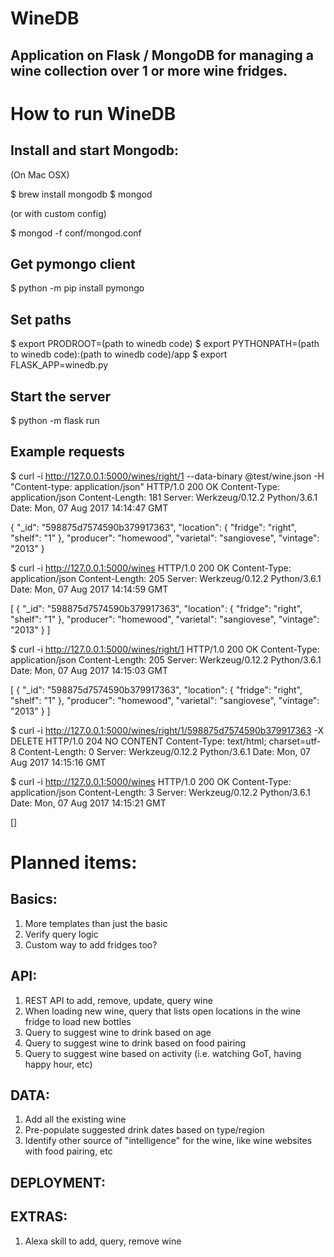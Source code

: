 # WineDB

## Application on Flask / MongoDB for managing a wine collection over 1 or more wine fridges.

# How to run WineDB

## Install and start Mongodb:

(On Mac OSX)

$ brew install mongodb
$ mongod

(or with custom config)

$ mongod -f conf/mongod.conf

## Get pymongo client

$ python -m pip install pymongo

## Set paths

$ export PRODROOT=(path to winedb code)
$ export PYTHONPATH=(path to winedb code):(path to winedb code)/app
$ export FLASK_APP=winedb.py

## Start the server

$ python -m flask run

## Example requests

$ curl -i http://127.0.0.1:5000/wines/right/1 --data-binary @test/wine.json -H "Content-type: application/json"
HTTP/1.0 200 OK
Content-Type: application/json
Content-Length: 181
Server: Werkzeug/0.12.2 Python/3.6.1
Date: Mon, 07 Aug 2017 14:14:47 GMT

{
  "_id": "598875d7574590b379917363",
  "location": {
    "fridge": "right",
    "shelf": "1"
  },
  "producer": "homewood",
  "varietal": "sangiovese",
  "vintage": "2013"
}

$ curl -i http://127.0.0.1:5000/wines
HTTP/1.0 200 OK
Content-Type: application/json
Content-Length: 205
Server: Werkzeug/0.12.2 Python/3.6.1
Date: Mon, 07 Aug 2017 14:14:59 GMT

[
  {
    "_id": "598875d7574590b379917363",
    "location": {
      "fridge": "right",
      "shelf": "1"
    },
    "producer": "homewood",
    "varietal": "sangiovese",
    "vintage": "2013"
  }
]

$ curl -i http://127.0.0.1:5000/wines/right/1
HTTP/1.0 200 OK
Content-Type: application/json
Content-Length: 205
Server: Werkzeug/0.12.2 Python/3.6.1
Date: Mon, 07 Aug 2017 14:15:03 GMT

[
  {
    "_id": "598875d7574590b379917363",
    "location": {
      "fridge": "right",
      "shelf": "1"
    },
    "producer": "homewood",
    "varietal": "sangiovese",
    "vintage": "2013"
  }
]

$ curl -i http://127.0.0.1:5000/wines/right/1/598875d7574590b379917363 -X DELETE
HTTP/1.0 204 NO CONTENT
Content-Type: text/html; charset=utf-8
Content-Length: 0
Server: Werkzeug/0.12.2 Python/3.6.1
Date: Mon, 07 Aug 2017 14:15:16 GMT


$ curl -i http://127.0.0.1:5000/wines
HTTP/1.0 200 OK
Content-Type: application/json
Content-Length: 3
Server: Werkzeug/0.12.2 Python/3.6.1
Date: Mon, 07 Aug 2017 14:15:21 GMT

[]


# Planned items:

## Basics:
1. More templates than just the basic
2. Verify query logic
3. Custom way to add fridges too?

## API:
1. REST API to add, remove, update, query wine
2. When loading new wine, query that lists open locations in the wine fridge to load new bottles
3. Query to suggest wine to drink based on age
4. Query to suggest wine to drink based on food pairing
5. Query to suggest wine based on activity (i.e. watching GoT, having happy hour, etc)

## DATA:
1. Add all the existing wine
2. Pre-populate suggested drink dates based on type/region 
3. Identify other source of "intelligence" for the wine, like wine websites with food pairing, etc

## DEPLOYMENT:

## EXTRAS:
1. Alexa skill to add, query, remove wine
